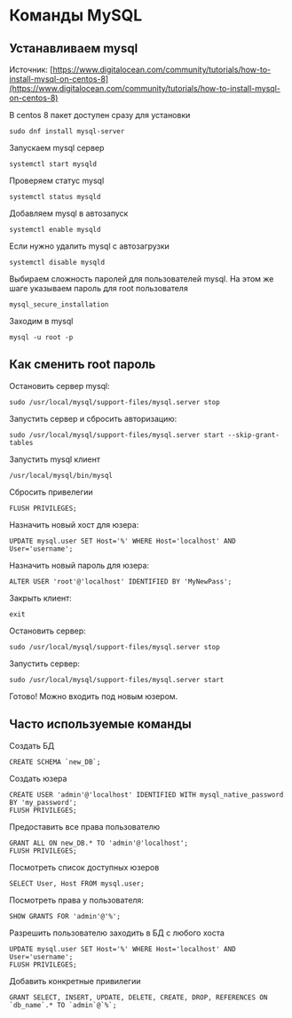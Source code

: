 # Команды MySQL

## Устанавливаем mysql

Источник:
[https://www.digitalocean.com/community/tutorials/how-to-install-mysql-on-centos-8](https://www.digitalocean.com/community/tutorials/how-to-install-mysql-on-centos-8)

В centos 8 пакет доступен сразу для установки
```
sudo dnf install mysql-server
```

Запускаем mysql сервер
```
systemctl start mysqld
```

Проверяем статус mysql
```
systemctl status mysqld
```

Добавляем mysql в автозапуск
```
systemctl enable mysqld
```

Если нужно удалить mysql с автозагрузки
```
systemctl disable mysqld
```

Выбираем сложность паролей для пользователей mysql. На этом же шаге указываем пароль для root пользователя
```
mysql_secure_installation
```

Заходим в mysql
```
mysql -u root -p
```
## Как сменить root пароль

Остановить сервер mysql:
```
sudo /usr/local/mysql/support-files/mysql.server stop
```

Запустить сервер и сбросить авторизацию:
```
sudo /usr/local/mysql/support-files/mysql.server start --skip-grant-tables
```

Запустить mysql клиент
```
/usr/local/mysql/bin/mysql
```

Сбросить привелегии
```
FLUSH PRIVILEGES;
```

Назначить новый хост для юзера:
```
UPDATE mysql.user SET Host='%' WHERE Host='localhost' AND User='username';
```

Назначить новый пароль для юзера:
```
ALTER USER 'root'@'localhost' IDENTIFIED BY 'MyNewPass';
```

Закрыть клиент:
```
exit
```

Остановить сервер:
```
sudo /usr/local/mysql/support-files/mysql.server stop
```

Запустить сервер:
```
sudo /usr/local/mysql/support-files/mysql.server start
```

Готово! Можно входить под новым юзером.

## Часто используемые команды
Создать БД
```
CREATE SCHEMA `new_DB`;
```

Создать юзера
```
CREATE USER 'admin'@'localhost' IDENTIFIED WITH mysql_native_password BY 'my_password';
FLUSH PRIVILEGES;
```

Предоставить все права пользователю
```
GRANT ALL ON new_DB.* TO 'admin'@'localhost';
FLUSH PRIVILEGES;
```

Посмотреть список доступных юзеров
```
SELECT User, Host FROM mysql.user;
```

Посмотреть права у пользователя:
```
SHOW GRANTS FOR 'admin'@'%';
```

Разрешить пользователю заходить в БД с любого хоста
```
UPDATE mysql.user SET Host='%' WHERE Host='localhost' AND User='username';
FLUSH PRIVILEGES;
```

Добавить конкретные привилегии
```
GRANT SELECT, INSERT, UPDATE, DELETE, CREATE, DROP, REFERENCES ON `db_name`.* TO `admin`@`%`;
```









